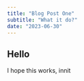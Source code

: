 ```yaml
---
title: "Blog Post One"
subtitle: "What it do?"
date: "2023-06-30"
---
```


## Hello

I hope this works, innit
